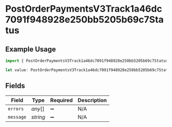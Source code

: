# PostOrderPaymentsV3Track1a46dc7091f948928e250bb5205b69c7Status

## Example Usage

```typescript
import { PostOrderPaymentsV3Track1a46dc7091f948928e250bb5205b69c7Status } from "@dhaba/safepay-ts/models/operations";

let value: PostOrderPaymentsV3Track1a46dc7091f948928e250bb5205b69c7Status = {};
```

## Fields

| Field              | Type               | Required           | Description        |
| ------------------ | ------------------ | ------------------ | ------------------ |
| `errors`           | *any*[]            | :heavy_minus_sign: | N/A                |
| `message`          | *string*           | :heavy_minus_sign: | N/A                |